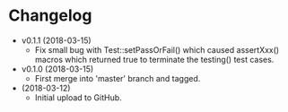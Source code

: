 # Changelog

* v0.1.1 (2018-03-15)
    * Fix small bug with Test::setPassOrFail() which caused assertXxx()
      macros which returned true to terminate the testing() test cases.
* v0.1.0 (2018-03-15)
    * First merge into 'master' branch and tagged.
* (2018-03-12)
    * Initial upload to GitHub.
